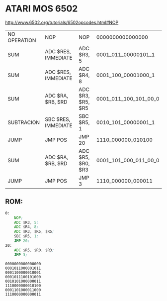 # ATARI MOS 6502

http://www.6502.org/tutorials/6502opcodes.html#NOP

|  ||                |       |
|-----------|-----------|-------------------|------------------|
| NO OPERATION       |NOP| NOP               | 0000000000000000 |
| SUM       |ADC $RES, IMMEDIATE| ADC $R3, 5        | 0001_011_00000101_1 |
| SUM       |ADC $RES, IMMEDIATE| ADC $R4, 8        | 0001_100_00001000_1 |
| SUM       |ADC $RA, $RB, $RD| ADC $R3, $R5, $R5 | 0001_011_100_101_00_0 |
| SUBTRACION       |SBC $RES, IMMEDIATE| SBC $R5, 1        | 0010_101_00000001_1 |
| JUMP       |JMP POS| JMP 20            | 1110_000000_010100 |
| SUM       |ADC $RA, $RB, $RD|ADC $R5, $R0, $R3 | 0001_101_000_011_00_0 |
| JUMP       |JMP POS |JMP 3             | 1110_000000_000011 |

## ROM:

```asm
0:
    NOP;
    ADC $R3, 5;
    ADC $R4, 8;
    ADC $R3, $R5, $R5;
    SBC $R5, 1;
    JMP 20;
20:
    ADC $R5, $R0, $R3;
    JMP 3;
```

```
0000000000000000
0001011000001011
0001100000010001
0001011100101000
0010101000000011
1110000000010100
0001101000011000
1110000000000011
```

